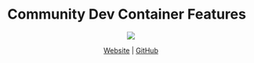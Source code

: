 # Community Dev Container Features

<div align="center">

<p>
  <img src="https://picsum.photos/600/400" />
</p>

<p>
  <a href="https://devcontainers.community/features/">Website</a>
  | <a href="https://github.com/devcontainers-community/features">GitHub</a>
</p>

</div>
